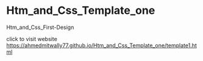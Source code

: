 # Htm_and_Css_Template_one
Htm_and_Css_First-Design




click to visit website https://ahmedmitwally77.github.io/Htm_and_Css_Template_one/template1.html
